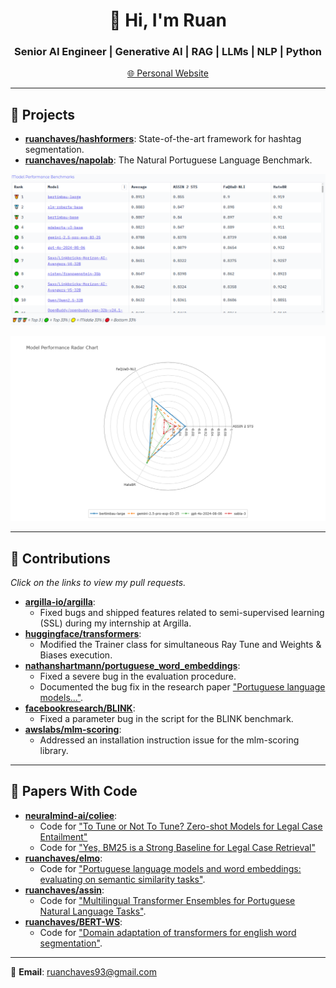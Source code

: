 <h1 align="center">👋 Hi, I'm Ruan</h1>
<h3 align="center">Senior AI Engineer | Generative AI | RAG | LLMs | NLP | Python</h3>

<div align="center">

<a href="https://ruanchaves.github.io/">🌐 Personal Website</a>

</div>


---

## 🚀 Projects

- **[ruanchaves/hashformers](https://github.com/ruanchaves/hashformers)**: State-of-the-art framework for hashtag segmentation.
- **[ruanchaves/napolab](https://github.com/ruanchaves/napolab)**: The Natural Portuguese Language Benchmark.

![Napolab Leaderboard Interface](benchmark.PNG)

![Model Performance Analysis](benchmark_radio.png)

---

## 🌟 Contributions

_Click on the links to view my pull requests._

- **[argilla-io/argilla](https://github.com/argilla-io/argilla/issues?q=author%3Aruanchaves+)**:
  - Fixed bugs and shipped features related to semi-supervised learning (SSL) during my internship at Argilla.
- **[huggingface/transformers](https://github.com/huggingface/transformers/pull/10823)**:
  - Modified the Trainer class for simultaneous Ray Tune and Weights & Biases execution.
- **[nathanshartmann/portuguese_word_embeddings](https://github.com/nathanshartmann/portuguese_word_embeddings/pull/11)**:
  - Fixed a severe bug in the evaluation procedure.
  - Documented the bug fix in the research paper ["Portuguese language models..."](https://scholar.google.com/citations?view_op=view_citation&hl=en&user=3JDK8KEAAAAJ&citation_for_view=3JDK8KEAAAAJ:u-x6o8ySG0sC).
- **[facebookresearch/BLINK](https://github.com/facebookresearch/BLINK/pull/25)**:
  - Fixed a parameter bug in the script for the BLINK benchmark.
- **[awslabs/mlm-scoring](https://github.com/awslabs/mlm-scoring/pull/12)**:
  - Addressed an installation instruction issue for the mlm-scoring library.

---

## 📖 Papers With Code

- **[neuralmind-ai/coliee](https://github.com/neuralmind-ai/coliee)**:
  - Code for ["To Tune or Not To Tune? Zero-shot Models for Legal Case Entailment"](https://arxiv.org/abs/2202.03120)
  - Code for ["Yes, BM25 is a Strong Baseline for Legal Case Retrieval"](https://arxiv.org/abs/2105.05686)
- **[ruanchaves/elmo](https://github.com/ruanchaves/elmo)**:
  - Code for ["Portuguese language models and word embeddings: evaluating on semantic similarity tasks"](https://scholar.google.com/citations?view_op=view_citation&hl=en&user=3JDK8KEAAAAJ&citation_for_view=3JDK8KEAAAAJ:u-x6o8ySG0sC).
- **[ruanchaves/assin](https://github.com/ruanchaves/assin)**:
  - Code for ["Multilingual Transformer Ensembles for Portuguese Natural Language Tasks"](https://scholar.google.com/citations?view_op=view_citation&hl=pt-PT&user=3JDK8KEAAAAJ&citation_for_view=3JDK8KEAAAAJ:qjMakFHDy7sC).
- **[ruanchaves/BERT-WS](https://github.com/ruanchaves/BERT-WS)**:
  - Code for ["Domain adaptation of transformers for english word segmentation"](https://scholar.google.com/citations?view_op=view_citation&hl=pt-PT&user=3JDK8KEAAAAJ&citation_for_view=3JDK8KEAAAAJ:9yKSN-GCB0IC).

---

📧 **Email**: ruanchaves93@gmail.com

